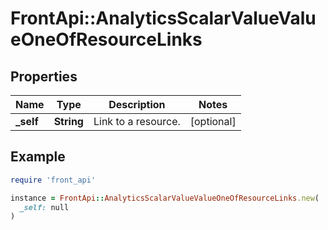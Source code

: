 # FrontApi::AnalyticsScalarValueValueOneOfResourceLinks

## Properties

| Name | Type | Description | Notes |
| ---- | ---- | ----------- | ----- |
| **_self** | **String** | Link to a resource. | [optional] |

## Example

```ruby
require 'front_api'

instance = FrontApi::AnalyticsScalarValueValueOneOfResourceLinks.new(
  _self: null
)
```

